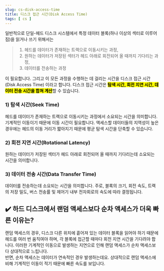 ```yaml
---
slug: cs-disk-access-time
title: 디스크 접근 시간(Disk Access Time)
tags: [ cs ]
---
```


일반적으로 단일-헤드 디스크 시스템에서 특정 데이터 블록(하나 이상의 섹터로 이루어짐)을 읽거나 쓰기 위해서는

> 1. 헤드를 데이터가 존재하는 트랙으로 이동시키는 과정,
> 2. 원하는 데이터가 저장된 섹터가 헤드 아래로 회전되어 올 때까지 기다리는 과정,
> 3. 데이터를 전송하는 과정

이 필요합니다. 그리고 이 모든 과정을 수행하는 데 걸리는 시간을 디스크 접근 시간(Disk Access Time) 이라고 합니다. 디스크 접근 시간은 <mark>**탐색 시간, 회전 지연 시간, 데이터 전송 시간을 합쳐 계산**</mark>할 수 있습니다.

### 1) 탐색 시간(Seek Time)
헤드를 데이터가 존재하는 트랙으로 이동시키는 과정에서 소요되는 시간을 의미합니다. 기계적인 이동이기 때문에 이동 시간이 필요합니다. 액세스할 데이터들의 지역성이 높은 경우에는 헤드의 이동 거리가 짧아지기 때문에 평균 탐색 시간을 단축할 수 있습니다.

### 2) 회전 지연 시간(Rotational Latency)
원하는 데이터가 저장된 섹터가 헤드 아래로 회전되어 올 때까지 기다리는데 소요되는 시간을 의미합니다.

### 3) 데이터 전송 시간(Data Transfer Time)
데이터를 전송하는데 소요되는 시간을 의미합니다. 주로, 블록의 크기, 회전 속도, 트랙의 저장 밀도, 버스 전송률 및 제어기 내부 전자회로의 속도에 따라 결정됩니다.

## ✔️ 하드 디스크에서 랜덤 액세스보다 순차 액세스가 더욱 빠른 이유는?
랜덤 액세스의 경우, 디스크 다른 위치에 흩어져 있는 데이터 블록을 읽어야 하기 때문에 헤드를 여러 번 움직여야 하며, 각 블록에 접근할 때마다 회전 지연 시간을 기다려야 합니다. 이러한 기계적인 이동으로 발생하는 지연으로 인해 랜덤 액세스가 순차 액세스보다 상대적으로 느립니다.  
반면, 순차 액세스는 데이터가 연속적인 경우 발생하는데요. 상대적으로 랜덤 액세스에 비해 기계적인 이동이 적기 때문에 빠른 속도를 보입니다.